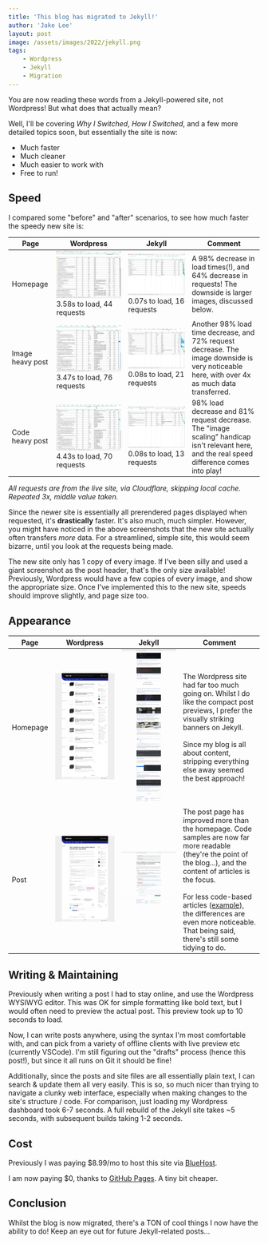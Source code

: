 ```yaml
---
title: 'This blog has migrated to Jekyll!'
author: 'Jake Lee'
layout: post
image: /assets/images/2022/jekyll.png
tags:
    - Wordpress
    - Jekyll
    - Migration
---
```


You are now reading these words from a Jekyll-powered site, not Wordpress! But what does that actually mean?

Well, I'll be covering *Why I Switched*, *How I Switched*, and a few more detailed topics soon, but essentially the site is now:
* Much faster
* Much cleaner
* Much easier to work with
* Free to run!

## Speed

I compared some "before" and "after" scenarios, to see how much faster the speedy new site is:

| Page | Wordpress | Jekyll | Comment |
| -- | -- | -- | -- |
| Homepage | [![](/assets/images/2022/old-home.png)](/assets/images/2022/old-home.png)<br>3.58s to load, 44 requests | [![](/assets/images/2022/new-home.png)](/assets/images/2022/new-home.png)<br>0.07s to load, 16 requests | A 98% decrease in load times(!), and 64% decrease in requests! The downside is larger images, discussed below. |
| Image heavy post | [![](/assets/images/2022/old-img.png)](/assets/images/2022/old-img.png)<br>3.47s to load, 76 requests | [![](/assets/images/2022/new-img.png)](/assets/images/2022/new-img.png)<br>0.08s to load, 21 requests | Another 98% load time decrease, and 72% request decrease. The image downside is very noticeable here, with over 4x as much data transferred. |
| Code heavy post | [![](/assets/images/2022/old-text.png)](/assets/images/2022/old-text.png)<br>4.43s to load, 70 requests | [![](/assets/images/2022/new-text.png)](/assets/images/2022/new-text.png)<br>0.08s to load, 13 requests | 98% load decrease and 81% request decrease. The "image scaling" handicap isn't relevant here, and the real speed difference comes into play! |

*All requests are from the live site, via Cloudflare, skipping local cache. Repeated 3x, middle value taken.*

Since the newer site is essentially all prerendered pages displayed when requested, it's **drastically** faster. It's also much, much simpler. However, you might have noticed in the above screenshots that the new site actually often transfers *more* data. For a streamlined, simple site, this would seem bizarre, until you look at the requests being made.

The new site only has 1 copy of every image. If I've been silly and used a giant screenshot as the post header, that's the only size available! Previously, Wordpress would have a few copies of every image, and show the appropriate size. Once I've implemented this to the new site, speeds should improve slightly, and page size too.

## Appearance

| Page | Wordpress | Jekyll | Comment |
| -- | -- | -- | -- |
| Homepage | [![](/assets/images/2022/screenshot-old-home.png)](/assets/images/2022/screenshot-old-home.png) | [![](/assets/images/2022/screenshot-new-home.png)](/assets/images/2022/screenshot-new-home.png) | The Wordpress site had far too much going on. Whilst I do like the compact post previews, I prefer the visually striking banners on Jekyll.<br><br>Since my blog is all about content, stripping everything else away seemed the best approach! |
| Post | [![](/assets/images/2022/screenshot-old-post.png)](/assets/images/2022/screenshot-old-post.png) | [![](/assets/images/2022/screenshot-new-post.png)](/assets/images/2022/screenshot-new-post.png) | The post page has improved more than the homepage. Code samples are now far more readable (they're the point of the blog...), and the content of articles is the focus.<br><br>For less code-based articles ([example](/a-quirk-of-strings-xml-for-multiple-regions-per-language-in-android/)), the differences are even more noticeable. That being said, there's still some tidying to do. |

## Writing & Maintaining

Previously when writing a post I had to stay online, and use the Wordpress WYSIWYG editor. This was OK for simple formatting like bold text, but I would often need to preview the actual post. This preview took up to 10 seconds to load.

Now, I can write posts anywhere, using the syntax I'm most comfortable with, and can pick from a variety of offline clients with live preview etc (currently VSCode). I'm still figuring out the "drafts" process (hence this post!), but since it all runs on Git it should be fine!

Additionally, since the posts and site files are all essentially plain text, I can search & update them all very easily. This is so, so much nicer than trying to navigate a clunky web interface, especially when making changes to the site's structure / code. For comparison, just loading my Wordpress dashboard took 6-7 seconds. A full rebuild of the Jekyll site takes ~5 seconds, with subsequent builds taking 1-2 seconds.

## Cost

Previously I was paying $8.99/mo to host this site via [BlueHost](https://www.bluehost.com/). 

I am now paying $0, thanks to [GitHub Pages](https://pages.github.com/). A tiny bit cheaper.

## Conclusion

Whilst the blog is now migrated, there's a TON of cool things I now have the ability to do! Keep an eye out for future Jekyll-related posts...